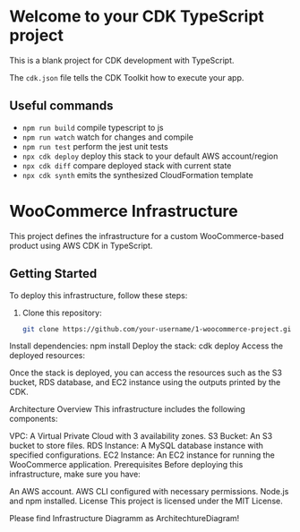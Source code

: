 # Welcome to your CDK TypeScript project

This is a blank project for CDK development with TypeScript.

The `cdk.json` file tells the CDK Toolkit how to execute your app.

## Useful commands

* `npm run build`   compile typescript to js
* `npm run watch`   watch for changes and compile
* `npm run test`    perform the jest unit tests
* `npx cdk deploy`  deploy this stack to your default AWS account/region
* `npx cdk diff`    compare deployed stack with current state
* `npx cdk synth`   emits the synthesized CloudFormation template


# WooCommerce Infrastructure

This project defines the infrastructure for a custom WooCommerce-based product using AWS CDK in TypeScript.

## Getting Started

To deploy this infrastructure, follow these steps:

1. Clone this repository:

   ```bash
   git clone https://github.com/your-username/1-woocommerce-project.git

Install dependencies:
npm install
Deploy the stack:
cdk deploy
Access the deployed resources:

Once the stack is deployed, you can access the resources such as the S3 bucket, RDS database, and EC2 instance using the outputs printed by the CDK.

Architecture Overview
This infrastructure includes the following components:

VPC: A Virtual Private Cloud with 3 availability zones.
S3 Bucket: An S3 bucket to store files.
RDS Instance: A MySQL database instance with specified configurations.
EC2 Instance: An EC2 instance for running the WooCommerce application.
Prerequisites
Before deploying this infrastructure, make sure you have:

An AWS account.
AWS CLI configured with necessary permissions.
Node.js and npm installed.
License
This project is licensed under the MIT License.


Please find Infrastructure Diagramm as ArchitechtureDiagram!






